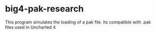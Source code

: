 # big4-pak-research
This program simulates the loading of a pak file. Its compatible with .pak files used in Uncharted 4


